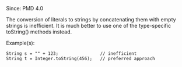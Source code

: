 Since: PMD 4.0

The conversion of literals to strings by concatenating them with empty strings is inefficient.
It is much better to use one of the type-specific toString() methods instead.

Example(s):
```
String s = "" + 123; 				// inefficient 
String t = Integer.toString(456); 	// preferred approach
```
